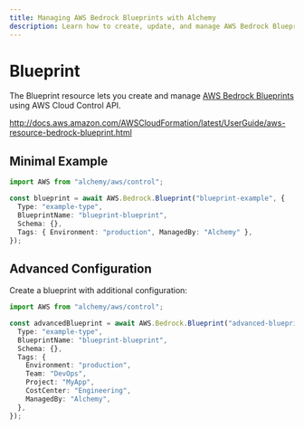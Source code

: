 ```yaml
---
title: Managing AWS Bedrock Blueprints with Alchemy
description: Learn how to create, update, and manage AWS Bedrock Blueprints using Alchemy Cloud Control.
---
```


# Blueprint

The Blueprint resource lets you create and manage [AWS Bedrock Blueprints](https://docs.aws.amazon.com/bedrock/latest/userguide/) using AWS Cloud Control API.

http://docs.aws.amazon.com/AWSCloudFormation/latest/UserGuide/aws-resource-bedrock-blueprint.html

## Minimal Example

```ts
import AWS from "alchemy/aws/control";

const blueprint = await AWS.Bedrock.Blueprint("blueprint-example", {
  Type: "example-type",
  BlueprintName: "blueprint-blueprint",
  Schema: {},
  Tags: { Environment: "production", ManagedBy: "Alchemy" },
});
```

## Advanced Configuration

Create a blueprint with additional configuration:

```ts
import AWS from "alchemy/aws/control";

const advancedBlueprint = await AWS.Bedrock.Blueprint("advanced-blueprint", {
  Type: "example-type",
  BlueprintName: "blueprint-blueprint",
  Schema: {},
  Tags: {
    Environment: "production",
    Team: "DevOps",
    Project: "MyApp",
    CostCenter: "Engineering",
    ManagedBy: "Alchemy",
  },
});
```

